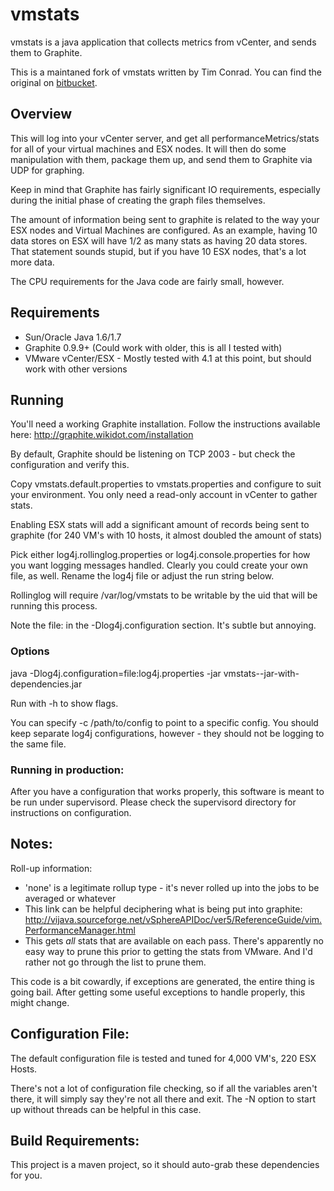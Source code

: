 # vmstats
vmstats is a java application that collects metrics from vCenter, and sends them to Graphite.

This is a maintaned fork of vmstats written by Tim Conrad. You can find the original on [bitbucket](https://bitbucket.org/timconradinc/vmstats).

## Overview
This will log into your vCenter server, and get all performanceMetrics/stats for all of your virtual machines and ESX nodes. It will then do some manipulation with them, package them up, and send them to Graphite via UDP for graphing. 

Keep in mind that Graphite has fairly significant IO requirements, especially during the initial phase of creating the graph files themselves.

The amount of information being sent to graphite is related to the way your ESX nodes and Virtual Machines are configured. As an example, having 10 data stores on ESX will have 1/2 as many stats as having 20 data stores. That statement sounds stupid, but if you have 10 ESX nodes, that's a lot more data.

The CPU requirements for the Java code are fairly small, however.

## Requirements
- Sun/Oracle Java 1.6/1.7
- Graphite 0.9.9+ (Could work with older, this is all I tested with)
- VMware vCenter/ESX - Mostly tested with 4.1 at this point, but should work with other versions

## Running
You'll need a working Graphite installation. Follow the instructions available here: http://graphite.wikidot.com/installation

By default, Graphite should be listening on TCP 2003 - but check the configuration and verify this.

Copy vmstats.default.properties to vmstats.properties and configure to suit your environment.  You only need a read-only account in vCenter to gather stats.

Enabling ESX stats will add a significant amount of records being sent to graphite (for 240 VM's with 10 hosts, it almost doubled the amount of stats)

Pick either log4j.rollinglog.properties or log4j.console.properties for how you want logging messages handled. Clearly you could create your own file, as well. Rename the log4j file or adjust the run string below.

Rollinglog will require /var/log/vmstats to be writable by the uid that will be running this process.

Note the file: in the -Dlog4j.configuration section. It's subtle but annoying.

### Options
java -Dlog4j.configuration=file:log4j.properties -jar vmstats-<version>-jar-with-dependencies.jar

Run with -h to show flags.

You can specify -c /path/to/config to point to a specific config. You should keep separate log4j configurations, however - they should not be logging to the same file.

### Running in production:
After you have a configuration that works properly, this software is meant to be run under supervisord. Please check the supervisord directory for instructions on configuration.
	
## Notes:
Roll-up information:
- 'none' is a legitimate rollup type - it's never rolled up into the jobs to be averaged or whatever
- This link can be helpful deciphering what is being put into graphite: http://vijava.sourceforge.net/vSphereAPIDoc/ver5/ReferenceGuide/vim.PerformanceManager.html
- This gets *all* stats that are available on each pass. There's apparently no easy way to prune this prior to getting the stats from VMware. And I'd rather not go through the list to prune them.

This code is a bit cowardly, if exceptions are generated, the entire thing is going bail. After getting some useful exceptions to handle properly, this might change.

## Configuration File:
The default configuration file is tested and tuned for 4,000 VM's, 220 ESX Hosts. 
 
There's not a lot of configuration file checking, so if all the variables aren't there, it will simply say they're not all there and exit. The -N option to start up without threads can be helpful in this case.

## Build Requirements:
This project is a maven project, so it should auto-grab these dependencies for you.

